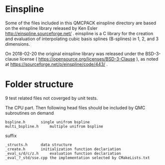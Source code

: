 # Einspline

Some of the files included in this QMCPACK einspline directory are based on the einspline library
released by Ken Esler http://einspline.sourceforge.net/ . einspline is a C library for the creation
and evaluation of interpolating cubic basis splines (B-splines) in 1, 2, and 3 dimensions.

On 2018-02-20 the original einspline library was released under the BSD-3-clause license
( https://opensource.org/licenses/BSD-3-Clause ), as noted at
https://sourceforge.net/p/einspline/code/443/ .


# Folder structure
9 test related files not coverged by unit tests.

The CPU part. Then following head files should be included by QMC subroutines on demand
```
bspline.h		single unifrom bspline
multi_bspline.h		multiple unifrom bspline
```

suffix
```
_structs.h		data structure
_create.h		initialization function declariation
_eval_s/d/c/z.h		evaluation function declariation
_eval_?_std/sse.cpp	the implementation selected by CMakeLists.txt
```
